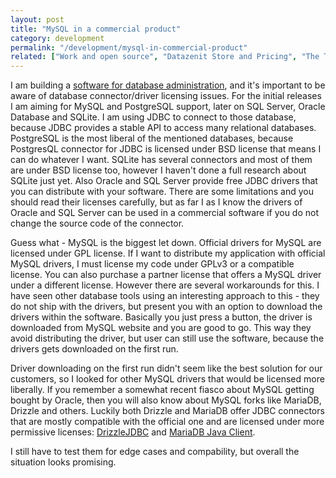 ```yaml
---
layout: post
title: "MySQL in a commercial product"
category: development
permalink: "/development/mysql-in-commercial-product"
related: ["Work and open source", "Datazenit Store and Pricing", "The Technology Behind Datazenit: Part 1", "My biggest challenges as a startup founder", "Moving away from the cloud"]
---
```


I am building a [software for database administration](https://datazenit.com), and it's important to be aware of database connector/driver licensing issues. For the initial releases I am aiming for MySQL and PostgreSQL support, later on SQL Server, Oracle Database and SQLite. I am using JDBC to connect to those database, because JDBC provides a stable API to access many relational databases. PostgreSQL is the most liberal of the mentioned databases, because PostgresQL connector for JDBC is licensed under BSD license that means I can do whatever I want. SQLite has several connectors and most of them are under BSD license too, however I haven't done a full research about SQLite just yet. Also Oracle and SQL Server provide free JDBC drivers that you can distribute with your software. There are some limitations and you should read their licenses carefully, but as far I as I know the drivers of Oracle and SQL Server can be used in a commercial software if you do not change the source code of the connector.

Guess what - MySQL is the biggest let down. Official drivers for MySQL are licensed under GPL license. If I want to distribute my application with official MySQL drivers, I must license my code under GPLv3 or a compatible license. You can also purchase a partner license that offers a MySQL driver under a different license. However there are several workarounds for this. I have seen other database tools using an interesting approach to this - they do not ship with the drivers, but present you with an option to download the drivers within the software. Basically you just press a button, the driver is downloaded from MySQL website and you are good to go. This way they avoid distributing the driver, but user can still use the software, because the drivers gets downloaded on the first run. 

Driver downloading on the first run didn't seem like the best solution for our customers, so I looked for other MySQL drivers that would be licensed more liberally. If you remember a somewhat recent fiasco about MySQL getting bought by Oracle, then you will also know about MySQL forks like MariaDB, Drizzle and others. Luckily both Drizzle and MariaDB offer JDBC connectors that are mostly compatible with the official one and are licensed under more permissive licenses: [DrizzleJDBC](https://github.com/krummas/DrizzleJDBC) and [MariaDB Java Client](https://launchpad.net/mariadb-java-client).

I still have to test them for edge cases and compability, but overall the situation looks promising. 

